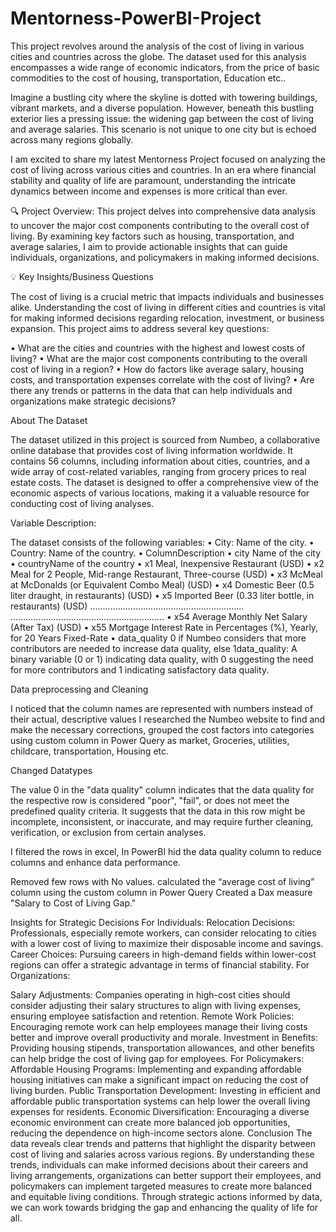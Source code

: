 # Mentorness-PowerBI-Project
This project revolves around the analysis of the cost of living in various cities and countries across the globe. The dataset used for this analysis encompasses a wide range of economic indicators, from the price of basic commodities to the cost of housing, transportation, Education etc..



Imagine a bustling city where the skyline is dotted with towering buildings, vibrant markets, and a diverse population. However, beneath this bustling exterior lies a pressing issue: the widening gap between the cost of living and average salaries. This scenario is not unique to one city but is echoed across many regions globally.

I am excited to share my latest Mentorness Project  focused on analyzing the cost of living across various cities and countries. In an era where financial stability and quality of life are paramount, understanding the intricate dynamics between income and expenses is more critical than ever.

🔍 Project Overview:
This project delves into comprehensive data analysis to uncover the major cost components contributing to the overall cost of living. By examining key factors such as housing, transportation, and average salaries, I aim to provide actionable insights that can guide individuals, organizations, and policymakers in making informed decisions.

💡 Key Insights/Business Questions

The cost of living is a crucial metric that impacts individuals and businesses alike. Understanding the cost
of living in different cities and countries is vital for making informed decisions regarding relocation,
investment, or business expansion. This project aims to address several key questions:

• What are the cities and countries with the highest and lowest costs of living?
• What are the major cost components contributing to the overall cost of living in a region?
• How do factors like average salary, housing costs, and transportation expenses correlate with the
cost of living?
• Are there any trends or patterns in the data that can help individuals and organizations make
strategic decisions?

About The Dataset

The dataset utilized in this project is sourced from Numbeo, a collaborative online database that
provides cost of living information worldwide. It contains 56 columns, including information about cities,
countries, and a wide array of cost-related variables, ranging from grocery prices to real estate costs. The
dataset is designed to offer a comprehensive view of the economic aspects of various locations, making
it a valuable resource for conducting cost of living analyses.

Variable Description:

The dataset consists of the following variables:
• City: Name of the city.
• Country: Name of the country.
• ColumnDescription
• city Name of the city
• countryName of the country
• x1 Meal, Inexpensive Restaurant (USD)
• x2 Meal for 2 People, Mid-range Restaurant, Three-course (USD)
• x3 McMeal at McDonalds (or Equivalent Combo Meal) (USD)
• x4 Domestic Beer (0.5 liter draught, in restaurants) (USD)
• x5 Imported Beer (0.33 liter bottle, in restaurants) (USD)
.............................................................
.............................................................
• x54 Average Monthly Net Salary (After Tax) (USD)
• x55 Mortgage Interest Rate in Percentages (%), Yearly, for 20 Years Fixed-Rate
• data_quality 0 if Numbeo considers that more contributors are needed to increase data
quality, else 1data_quality: A binary variable (0 or 1) indicating data quality, with 0 suggesting
the need for more contributors and 1 indicating satisfactory data quality.

Data preprocessing and Cleaning

I noticed that the column names are represented with numbers instead of their actual, descriptive values
I researched the Numbeo website to find and make the necessary corrections, grouped the cost factors into categories using custom column in Power Query as
market, Groceries, utilities, childcare, transportation, Housing etc.


Changed Datatypes 

The value 0 in the "data quality" column indicates that the data quality for the respective row is considered "poor", "fail", or does not meet the predefined quality criteria. It suggests that the data in this row might be incomplete, inconsistent, or inaccurate, and may require further cleaning, verification, or exclusion from certain analyses.

I filtered the rows in excel, In PowerBI hid the data quality column to reduce columns and enhance data performance.

Removed few rows with No values.
calculated the “average cost of living” column using the custom column in Power Query
Created a Dax measure "Salary to Cost of Living Gap."

Insights for Strategic Decisions
For Individuals:
Relocation Decisions: Professionals, especially remote workers, can consider relocating to cities with a lower cost of living to maximize their disposable income and savings.
Career Choices: Pursuing careers in high-demand fields within lower-cost regions can offer a strategic advantage in terms of financial stability.
For Organizations:

Salary Adjustments: Companies operating in high-cost cities should consider adjusting their salary structures to align with living expenses, ensuring employee satisfaction and retention.
Remote Work Policies: Encouraging remote work can help employees manage their living costs better and improve overall productivity and morale.
Investment in Benefits: Providing housing stipends, transportation allowances, and other benefits can help bridge the cost of living gap for employees.
For Policymakers:
Affordable Housing Programs: Implementing and expanding affordable housing initiatives can make a significant impact on reducing the cost of living burden.
Public Transportation Development: Investing in efficient and affordable public transportation systems can help lower the overall living expenses for residents.
Economic Diversification: Encouraging a diverse economic environment can create more balanced job opportunities, reducing the dependence on high-income sectors alone.
Conclusion
The data reveals clear trends and patterns that highlight the disparity between cost of living and salaries across various regions. By understanding these trends, individuals can make informed decisions about their careers and living arrangements, organizations can better support their employees, and policymakers can implement targeted measures to create more balanced and equitable living conditions. Through strategic actions informed by data, we can work towards bridging the gap and enhancing the quality of life for all.














